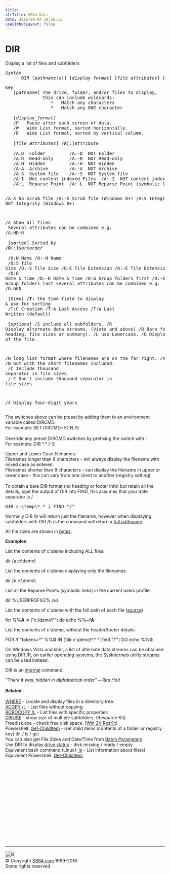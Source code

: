 ```yaml
---
title:
altTitle: SS64 Docs
date: 2016-09-04 19:26:55
useGithubLayout: false
---
```

<!-- #BeginLibraryItem "/Library/head_nt.lbi" --><!-- #EndLibraryItem --><h1>DIR</h1> 
<p>Display a list of files and subfolders</p>
<pre>Syntax
      DIR [<i>pathname(s)</i>] [<i>display_format</i>] [<i>file_attributes</i>] [<i>sorted</i>] [<i>time</i>] [<i>options</i>]</pre>
<pre>Key
   [<i>pathname</i>] The drive, folder, and/or files to display, <br>              this can include wildcards:<br>                 *   Match any characters<br>                 ?   Match any ONE character<br><br>   [<i>display_format</i>]
   /P   Pause after each screen of data.
   /W   Wide List format, sorted horizontally.
   /D   Wide List format, sorted by vertical column.
<br>   [<i>file_<b>a</b>ttributes</i>] <b>/A</b>[:]<i>attribute</i><b> </b><br><br>   /A:D  Folder         /A:-D  NOT Folder
   /A:R  Read-only      /A:-R  NOT Read-only 
   /A:H  Hidden         /A:-H  NOT Hidden
   /A:A  Archive        /A:-A  NOT Archive
   /A:S  System file    /A:-S  NOT System file
   /A:I  Not content indexed Files  /A:-I  NOT content indexed
   /A:L  Reparse Point  /A:-L  NOT Reparse Point (symbolic link)

   /A:X  No scrub file  /A:-X  Scrub file    (Windows 8+)
   /A:V  Integrity      /A:-V  NOT Integrity (Windows 8+)

   /A    Show all files<br>   Several attributes can be combined e.g. /A:HD-R<br><br>   [s<b>o</b>rted]   Sorted by <b>/O</b>[:]<i>sortorder</i><br><br>   /O:N   Name                  /O:-N   Name<br>   /O:S   file Size             /O:-S   file Size
   /O:E   file Extension        /O:-E   file Extension<br>   /O:D   Date &amp; time           /O:-D   Date &amp; time
   /O:G   Group folders first   /O:-G   Group folders last
   several attributes can be combined e.g. /O:GEN<br><br>   [<i><b>t</b>ime</i>] <b>/T:</b>  the time field to display &amp; use for sorting<br>
   /T:C   Creation
   /T:A   Last Access
   /T:W   Last Written (default)<br><br>   [<i>options</i>]
   /S     include all subfolders.
   /R     Display alternate data streams. (Vista and above)
   /B     Bare format (no heading, file sizes or summary).
   /L     use Lowercase.
   /Q     Display the owner of the file.

   /N     long list format where filenames are on the far right.
   /X     As for /N but with the short filenames included.<br>
   /C     Include thousand separator in file sizes. <br>   /-C    Don’t include thousand separator in file sizes.

   /4     Display four-digit years</pre>
<p> 
  The switches above can be preset by adding them to an environment variable called 
  DIRCMD. <br>
  For example: <span class="code">SET DIRCMD=/O:N /S</span><br>
  <br>
  Override any preset DIRCMD switches by prefixing the switch with - <br>
  For example: 
<span class="code">DIR *.* /-S</span></p>
<p>Upper and Lower Case filenames: <br>
  Filenames longer than 8 characters
  - will always display the filename with mixed case as entered.<br>
  Filenames shorter than 8 characters
  - can display the filename in upper or lower case - this can vary from one 
  client to another (registry setting)<br>
  <br>
  To obtain a bare DIR format (no heading or footer info) but retain all the details, 
pipe the output of DIR into FIND, this assumes that your date separator is<span class="code"> /</span></p>
<pre>DIR c:\temp\*.* | FIND "/"</pre>
<p> Normally <span class="code">DIR /b</span> will return just the filename, however when displaying 
  subfolders with <span class="code">DIR /b /s</span> the command will return a <a href="path.html">full 
pathname</a>.</p>
<p>All file sizes are shown in <a href="../convert.html">bytes</a>.</p>
<p><b>Examples</b></p>
<p>List the contents of <span class="code">c:\demo</span> including ALL files:</p>
<p class="code">dir /a c:\demo\</p>
<p>List the contents of <span class="code">c:\demo</span> displaying only the filenames:</p>
<p class="code">dir /b c:\demo\</p>
<p>List all the Reparse Points (symbolic links) in the current users profile:</p>
<p class="code">dir %USERPROFILE% /a:i</p>
<p>List the contents of <span class="code">c:\demo</span> with the full path of each file (<a href="http://ss64.org/viewtopic.php?id=910">source</a>)</p>
<p class="code">for %%<b>A</b> in ("c:\demo\*") do echo %%~f<b>A</b></p>
<p>List the contents of <span class="code">c:\demo</span>, without the header/footer details:</p>
<p class="code">FOR /f "tokens=*" %%<b>G</b> IN ('dir c:\demo\*.* ^| find "/"') DO echo %%<b>G</b></p>
<p>On Windows Vista and later, a list of alternate data streams can be obtained using <span class="code">DIR /R</span>, on earlier operating systems, the SysInternals utility <a href="http://technet.microsoft.com/en-us/sysinternals/bb897440">streams</a> can be used instead.</p>
<p>DIR is an <a href="syntax-internal.html">internal</a> command.</p>
<p><i class="quote">“There it was, hidden in alphabetical order” ~ Rita Holt</i><br>
<br>
<b>Related</b><br>
<br>
<a href="where.html">WHERE</a> - Locate and display files in a directory tree.<br>
<a href="xcopy.html">XCOPY</a> /L - List files without copying.<br>
<a href="robocopy.html">ROBOCOPY /L</a> - List files with specific properties <br>
<a href="diruse.html">DIRUSE</a> - show size of multiple subfolders. (Resource Kit)<br>
Freedisk.exe - check free disk space. (<a href="../links/windows.html#kits">Win 2K ResKit</a>)<br>
Powershell: <a href="../ps/get-childitem.html">Get-ChildItem</a> - Get child items (contents of a folder or registry key) dir / ls / gci<br>
You can also get File Sizes and Date/Time from <a href="syntax-args.html">Batch Parameters</a><br>
Use DIR to display <a href="DrvReady.txt">drive status</a> - disk missing / ready / empty<br>
Equivalent bash command (Linux):<a href="../bash/export.html"> 
</a><a href="../bash/ls.html">ls</a> - List information about file(s)<br>
Equivalent Powershell: <a href="../ps/get-childitem.html">Get-ChildItem</a></p><!-- #BeginLibraryItem "/Library/foot_nt.lbi" --><p>
<!-- windows300 -->
<ins class="adsbygoogle" style="display:inline-block;width:300px;height:250px" data-ad-client="ca-pub-6140977852749469" data-ad-slot="7649547908"></ins>
<script>
(adsbygoogle = window.adsbygoogle || []).push({});
</script></p>
<hr>
<div id="bl" class="footer"><a href="dir.html#"><img src="../images/top.png" width="30" height="22" alt="Back to the Top"></a></div>
<div id="br" class="footer, tagline">© Copyright <a href="http://ss64.com/">SS64.com</a> 1999-2016<br>
Some rights reserved</div><!-- #EndLibraryItem -->

